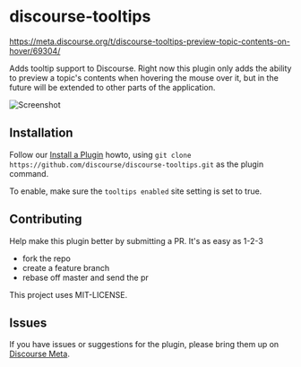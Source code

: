 # discourse-tooltips

https://meta.discourse.org/t/discourse-tooltips-preview-topic-contents-on-hover/69304/

Adds tooltip support to Discourse. Right now this plugin only adds
the ability to preview a topic's contents when hovering the mouse
over it, but in the future will be extended to other parts of the
application.

![Screenshot](screenshot.png)

## Installation

Follow our [Install a Plugin](https://meta.discourse.org/t/install-a-plugin/19157)
howto, using `git clone https://github.com/discourse/discourse-tooltips.git`
as the plugin command.

To enable, make sure the `tooltips enabled` site setting is set to true.

## Contributing

Help make this plugin better by submitting a PR.  It's as easy as 1-2-3

* fork the repo
* create a feature branch
* rebase off master and send the pr

This project uses MIT-LICENSE.


## Issues

If you have issues or suggestions for the plugin, please bring them up on [Discourse Meta](https://meta.discourse.org).
